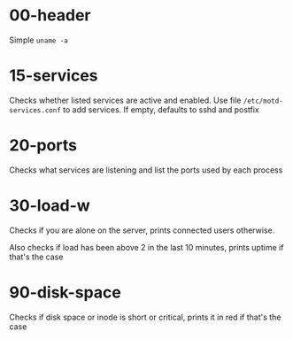 
00-header
=========

Simple `uname -a`

15-services
===========

Checks whether listed services are active and enabled.
Use file `/etc/motd-services.conf` to add services. If empty, defaults to sshd and postfix

20-ports
========

Checks what services are listening and list the ports used by each process


30-load-w
=========

Checks if you are alone on the server, prints connected users otherwise.

Also checks if load has been above 2 in the last 10 minutes, prints uptime if that's the case

90-disk-space
=============

Checks if disk space or inode is short or critical, prints it in red if that's the case
